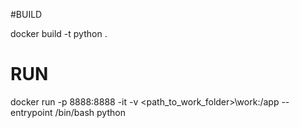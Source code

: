 #BUILD

docker build -t python .

# RUN

docker run -p 8888:8888 -it -v <path_to_work_folder>\work:/app --entrypoint /bin/bash python
